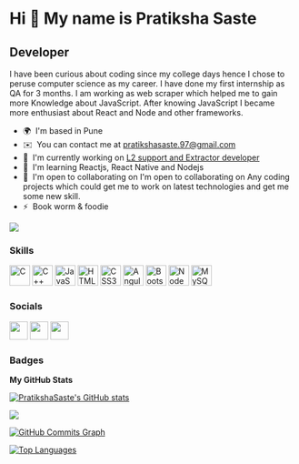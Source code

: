 Hi 👋 My name is Pratiksha Saste
================================

Developer
---------

I have been curious about coding since my college days hence I chose to peruse computer science as my career. I have done my first internship as QA for 3 months. I am working as web scraper which helped me to gain more Knowledge about JavaScript. After knowing JavaScript I became more enthusiast about React and Node and other frameworks.

* 🌍  I'm based in Pune
* ✉️  You can contact me at [pratikshasaste.97@gmail.com](mailto:pratikshasaste.97@gmail.com)
* 🚀  I'm currently working on [L2 support and Extractor developer](http://www.profecialinks.com/)
* 🧠  I'm learning Reactjs, React Native and Nodejs
* 🤝  I'm open to collaborating on I'm open to collaborating on Any coding projects which could get me to work on latest technologies and get me some new skill.
* ⚡  Book worm & foodie

<a href="https://www.github.com/PratikshaSaste" target="_blank" rel="noreferrer"><img
src="https://img.shields.io/github/followers/PratikshaSaste?logo=github&style=for-the-badge&color=0891b2&labelColor=000000" /></a>

### Skills

<p align="left">
<a href="https://docs.microsoft.com/en-us/cpp/?view=msvc-170" target="_blank" rel="noreferrer"><img src="https://raw.githubusercontent.com/danielcranney/readme-generator/main/public/icons/skills/c-colored.svg" width="36" height="36" alt="C" /></a>
<a href="https://docs.microsoft.com/en-us/cpp/?view=msvc-170" target="_blank" rel="noreferrer"><img src="https://raw.githubusercontent.com/danielcranney/readme-generator/main/public/icons/skills/cplusplus-colored.svg" width="36" height="36" alt="C++" /></a>
<a href="https://developer.mozilla.org/en-US/docs/Web/JavaScript" target="_blank" rel="noreferrer"><img src="https://raw.githubusercontent.com/danielcranney/readme-generator/main/public/icons/skills/javascript-colored.svg" width="36" height="36" alt="JavaScript" /></a>
<a href="https://developer.mozilla.org/en-US/docs/Glossary/HTML5" target="_blank" rel="noreferrer"><img src="https://raw.githubusercontent.com/danielcranney/readme-generator/main/public/icons/skills/html5-colored.svg" width="36" height="36" alt="HTML5" /></a>
<a href="https://www.w3.org/TR/CSS/#css" target="_blank" rel="noreferrer"><img src="https://raw.githubusercontent.com/danielcranney/readme-generator/main/public/icons/skills/css3-colored.svg" width="36" height="36" alt="CSS3" /></a>
<a href="https://angular.io/" target="_blank" rel="noreferrer"><img src="https://raw.githubusercontent.com/danielcranney/readme-generator/main/public/icons/skills/angularjs-colored.svg" width="36" height="36" alt="Angular" /></a>
<a href="https://getbootstrap.com/" target="_blank" rel="noreferrer"><img src="https://raw.githubusercontent.com/danielcranney/readme-generator/main/public/icons/skills/bootstrap-colored.svg" width="36" height="36" alt="Bootstrap" /></a>
<a href="https://nodejs.org/en/" target="_blank" rel="noreferrer"><img src="https://raw.githubusercontent.com/danielcranney/readme-generator/main/public/icons/skills/nodejs-colored.svg" width="36" height="36" alt="NodeJS" /></a>
<a href="https://www.mysql.com/" target="_blank" rel="noreferrer"><img src="https://raw.githubusercontent.com/danielcranney/readme-generator/main/public/icons/skills/mysql-colored.svg" width="36" height="36" alt="MySQL" /></a>
</p>


### Socials

<p align="left"> <a href="https://www.github.com/PratikshaSaste" target="_blank" rel="noreferrer"><img src="https://raw.githubusercontent.com/danielcranney/readme-generator/main/public/icons/socials/github-dark.svg" width="32" height="32" /></a> <a href="https://www.linkedin.com/in/pratiksha-saste-7563a4187" target="_blank" rel="noreferrer"><img src="https://raw.githubusercontent.com/danielcranney/readme-generator/main/public/icons/socials/linkedin.svg" width="32" height="32" /></a> <a href="https://www.twitter.com/pratiksha_saste" target="_blank" rel="noreferrer"><img src="https://raw.githubusercontent.com/danielcranney/readme-generator/main/public/icons/socials/twitter.svg" width="32" height="32" /></a></p>

### Badges

<b>My GitHub Stats</b>

<a href="http://www.github.com/PratikshaSaste"><img src="https://github-readme-stats.vercel.app/api?username=PratikshaSaste&show_icons=true&hide=&title_color=0891b2&text_color=ffffff&icon_color=0891b2&bg_color=000000&hide_border=true&show_icons=true" alt="PratikshaSaste's GitHub stats" /></a>

<a href="http://www.github.com/PratikshaSaste"><img src="https://github-readme-streak-stats.herokuapp.com/?user=PratikshaSaste&stroke=ffffff&background=000000&ring=0891b2&fire=0891b2&currStreakNum=ffffff&currStreakLabel=0891b2&sideNums=ffffff&sideLabels=ffffff&dates=ffffff&hide_border=true" /></a>

<a href="http://www.github.com/PratikshaSaste"><img src="https://activity-graph.herokuapp.com/graph?username=PratikshaSaste&bg_color=000000&color=ffffff&line=0891b2&point=ffffff&area_color=000000&area=true&hide_border=true&custom_title=GitHub%20Commits%20Graph" alt="GitHub Commits Graph" /></a>

<a href="https://github.com/PratikshaSaste" align="left"><img src="https://github-readme-stats.vercel.app/api/top-langs/?username=PratikshaSaste&langs_count=10&title_color=0891b2&text_color=ffffff&icon_color=0891b2&bg_color=000000&hide_border=true&locale=en&custom_title=Top%20%Languages" alt="Top Languages" /></a>
